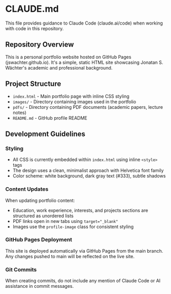 # CLAUDE.md

This file provides guidance to Claude Code (claude.ai/code) when working with code in this repository.

## Repository Overview

This is a personal portfolio website hosted on GitHub Pages (jswachter.github.io). It's a simple, static HTML site showcasing Jonatan S. Wächter's academic and professional background.

## Project Structure

- `index.html` - Main portfolio page with inline CSS styling
- `images/` - Directory containing images used in the portfolio
- `pdfs/` - Directory containing PDF documents (academic papers, lecture notes)
- `README.md` - GitHub profile README

## Development Guidelines

### Styling
- All CSS is currently embedded within `index.html` using inline `<style>` tags
- The design uses a clean, minimalist approach with Helvetica font family
- Color scheme: white background, dark gray text (#333), subtle shadows

### Content Updates
When updating portfolio content:
- Education, work experience, interests, and projects sections are structured as unordered lists
- PDF links open in new tabs using `target="_blank"`
- Images use the `profile-image` class for consistent styling

### GitHub Pages Deployment
This site is deployed automatically via GitHub Pages from the main branch. Any changes pushed to main will be reflected on the live site.

### Git Commits
When creating commits, do not include any mention of Claude Code or AI assistance in commit messages.